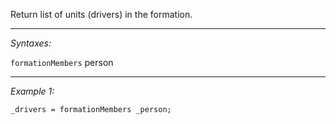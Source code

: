 Return list of units (drivers) in the formation.


---
*Syntaxes:*

`formationMembers` person

---
*Example 1:*

```sqf
_drivers = formationMembers _person;
```